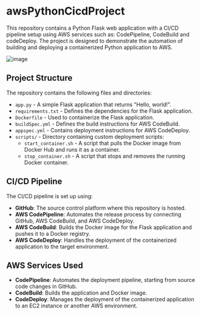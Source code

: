 # awsPythonCicdProject

This repository contains a Python Flask web application with a CI/CD pipeline setup using AWS services such as: CodePipeline, CodeBuild and codeDeploy. 
The project is designed to demonstrate the automation of building and deploying a containerized Python application to AWS.

![image](https://github.com/user-attachments/assets/33dffefd-8bcf-485a-8c5c-9e9241a46fe4)



## Project Structure

The repository contains the following files and directories:

- `app.py` - A simple Flask application that returns "Hello, world!".
- `requirements.txt` - Defines the dependencies for the Flask application.
- `Dockerfile` - Used to containerize the Flask application.
- `buildSpec.yml` - Defines the build instructions for AWS CodeBuild.
- `appspec.yml` - Contains deployment instructions for AWS CodeDeploy.
- `scripts/` - Directory containing custom deployment scripts:
  - `start_container.sh` - A script that pulls the Docker image from Docker Hub and runs it as a container.
  - `stop_container.sh` - A script that stops and removes the running Docker container.

## CI/CD Pipeline

The CI/CD pipeline is set up using:

- **GitHub**: The source control platform where this repository is hosted.
- **AWS CodePipeline**: Automates the release process by connecting GitHub, AWS CodeBuild, and AWS CodeDeploy.
- **AWS CodeBuild**: Builds the Docker image for the Flask application and pushes it to a Docker registry.
- **AWS CodeDeploy**: Handles the deployment of the containerized application to the target environment.

## AWS Services Used

- **CodePipeline**: Automates the deployment pipeline, starting from source code changes in GitHub.
- **CodeBuild**: Builds the application and Docker image.
- **CodeDeploy**: Manages the deployment of the containerized application to an EC2 instance or another AWS environment.
